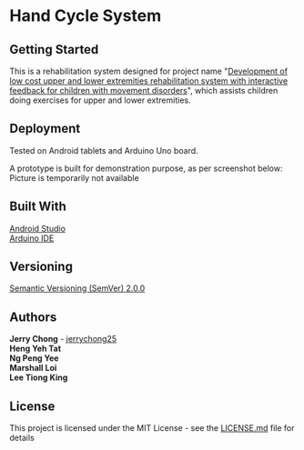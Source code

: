 # Hand Cycle System

## Getting Started

This is a rehabilitation system designed for project name "[Development of low cost upper and lower extremities rehabilitation system with interactive feedback for children with movement disorders](https://ieeexplore.ieee.org/document/7843556)", which assists children doing exercises for upper and lower extremities.

## Deployment

Tested on Android tablets and Arduino Uno board.<br>

A prototype is built for demonstration purpose, as per screenshot below:<br>
Picture is temporarily not available

## Built With

[Android Studio](https://developer.android.com/studio/)<br>
[Arduino IDE](https://www.arduino.cc/en/Main/Software)

## Versioning

[Semantic Versioning (SemVer) 2.0.0](http://semver.org/)

## Authors

**Jerry Chong** - [jerrychong25](https://github.com/jerrychong25)<br>
**Heng Yeh Tat**<br>
**Ng Peng Yee**<br>
**Marshall Loi**<br>
**Lee Tiong King**

## License

This project is licensed under the MIT License - see the [LICENSE.md](LICENSE.md) file for details
